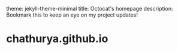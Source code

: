 theme: jekyll-theme-minimal
title: Octocat's homepage
description: Bookmark this to keep an eye on my project updates!
# chathurya.github.io
